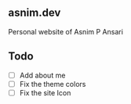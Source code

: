 ## asnim.dev
Personal website of Asnim P Ansari


## Todo
-[ ] Add about me
-[ ] Fix the theme colors
-[ ] Fix the site Icon